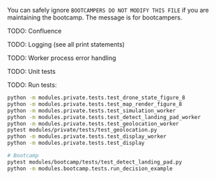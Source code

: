 
You can safely ignore `BOOTCAMPERS DO NOT MODIFY THIS FILE` if you are maintaining the bootcamp. The message is for bootcampers.

TODO: Confluence

TODO: Logging (see all print statements)

TODO: Worker process error handling

TODO: Unit tests

TODO: Run tests:

```bash
python -m modules.private.tests.test_drone_state_figure_8
python -m modules.private.tests.test_map_render_figure_8
python -m modules.private.tests.test_simulation_worker
python -m modules.private.tests.test_detect_landing_pad_worker
python -m modules.private.tests.test_geolocation_worker
pytest modules/private/tests/test_geolocation.py
python -m modules.private.tests.test_display_worker
python -m modules.private.tests.test_display

# Bootcamp
pytest modules/bootcamp/tests/test_detect_landing_pad.py
python -m modules.bootcamp.tests.run_decision_example
```
